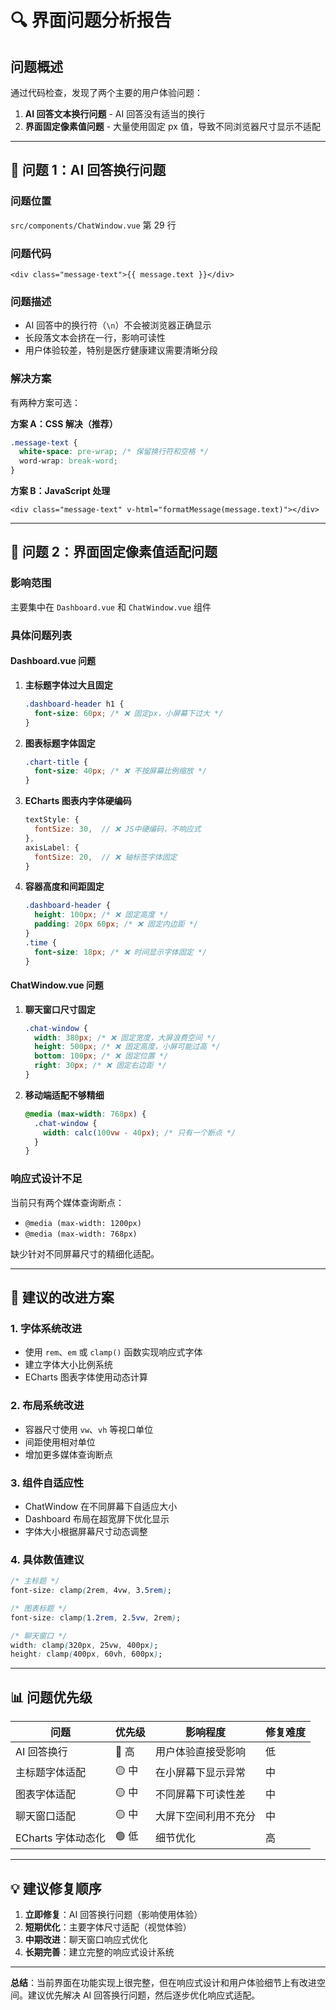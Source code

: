 # 🔍 界面问题分析报告

## 问题概述

通过代码检查，发现了两个主要的用户体验问题：

1. **AI 回答文本换行问题** - AI 回答没有适当的换行
2. **界面固定像素值问题** - 大量使用固定 px 值，导致不同浏览器尺寸显示不适配

---

## 🤖 问题 1：AI 回答换行问题

### 问题位置

`src/components/ChatWindow.vue` 第 29 行

### 问题代码

```vue
<div class="message-text">{{ message.text }}</div>
```

### 问题描述

- AI 回答中的换行符（`\n`）不会被浏览器正确显示
- 长段落文本会挤在一行，影响可读性
- 用户体验较差，特别是医疗健康建议需要清晰分段

### 解决方案

有两种方案可选：

**方案 A：CSS 解决（推荐）**

```css
.message-text {
  white-space: pre-wrap; /* 保留换行符和空格 */
  word-wrap: break-word;
}
```

**方案 B：JavaScript 处理**

```vue
<div class="message-text" v-html="formatMessage(message.text)"></div>
```

---

## 📱 问题 2：界面固定像素值适配问题

### 影响范围

主要集中在 `Dashboard.vue` 和 `ChatWindow.vue` 组件

### 具体问题列表

#### Dashboard.vue 问题

1. **主标题字体过大且固定**

   ```css
   .dashboard-header h1 {
     font-size: 60px; /* ❌ 固定px，小屏幕下过大 */
   }
   ```

2. **图表标题字体固定**

   ```css
   .chart-title {
     font-size: 40px; /* ❌ 不按屏幕比例缩放 */
   }
   ```

3. **ECharts 图表内字体硬编码**

   ```javascript
   textStyle: {
     fontSize: 30,  // ❌ JS中硬编码，不响应式
   },
   axisLabel: {
     fontSize: 20,  // ❌ 轴标签字体固定
   }
   ```

4. **容器高度和间距固定**
   ```css
   .dashboard-header {
     height: 100px; /* ❌ 固定高度 */
     padding: 20px 60px; /* ❌ 固定内边距 */
   }
   .time {
     font-size: 18px; /* ❌ 时间显示字体固定 */
   }
   ```

#### ChatWindow.vue 问题

1. **聊天窗口尺寸固定**

   ```css
   .chat-window {
     width: 380px; /* ❌ 固定宽度，大屏浪费空间 */
     height: 500px; /* ❌ 固定高度，小屏可能过高 */
     bottom: 100px; /* ❌ 固定位置 */
     right: 30px; /* ❌ 固定右边距 */
   }
   ```

2. **移动端适配不够精细**
   ```css
   @media (max-width: 768px) {
     .chat-window {
       width: calc(100vw - 40px); /* 只有一个断点 */
     }
   }
   ```

### 响应式设计不足

当前只有两个媒体查询断点：

- `@media (max-width: 1200px)`
- `@media (max-width: 768px)`

缺少针对不同屏幕尺寸的精细化适配。

---

## 🎯 建议的改进方案

### 1. 字体系统改进

- 使用 `rem`、`em` 或 `clamp()` 函数实现响应式字体
- 建立字体大小比例系统
- ECharts 图表字体使用动态计算

### 2. 布局系统改进

- 容器尺寸使用 `vw`、`vh` 等视口单位
- 间距使用相对单位
- 增加更多媒体查询断点

### 3. 组件自适应性

- ChatWindow 在不同屏幕下自适应大小
- Dashboard 布局在超宽屏下优化显示
- 字体大小根据屏幕尺寸动态调整

### 4. 具体数值建议

```css
/* 主标题 */
font-size: clamp(2rem, 4vw, 3.5rem);

/* 图表标题 */
font-size: clamp(1.2rem, 2.5vw, 2rem);

/* 聊天窗口 */
width: clamp(320px, 25vw, 400px);
height: clamp(400px, 60vh, 600px);
```

---

## 📊 问题优先级

| 问题               | 优先级 | 影响程度             | 修复难度 |
| ------------------ | ------ | -------------------- | -------- |
| AI 回答换行        | 🔴 高  | 用户体验直接受影响   | 低       |
| 主标题字体适配     | 🟡 中  | 在小屏幕下显示异常   | 中       |
| 图表字体适配       | 🟡 中  | 不同屏幕下可读性差   | 中       |
| 聊天窗口适配       | 🟡 中  | 大屏下空间利用不充分 | 中       |
| ECharts 字体动态化 | 🟢 低  | 细节优化             | 高       |

---

## 💡 建议修复顺序

1. **立即修复**：AI 回答换行问题（影响使用体验）
2. **短期优化**：主要字体尺寸适配（视觉体验）
3. **中期改进**：聊天窗口响应式优化
4. **长期完善**：建立完整的响应式设计系统

---

**总结**：当前界面在功能实现上很完整，但在响应式设计和用户体验细节上有改进空间。建议优先解决 AI 回答换行问题，然后逐步优化响应式适配。
